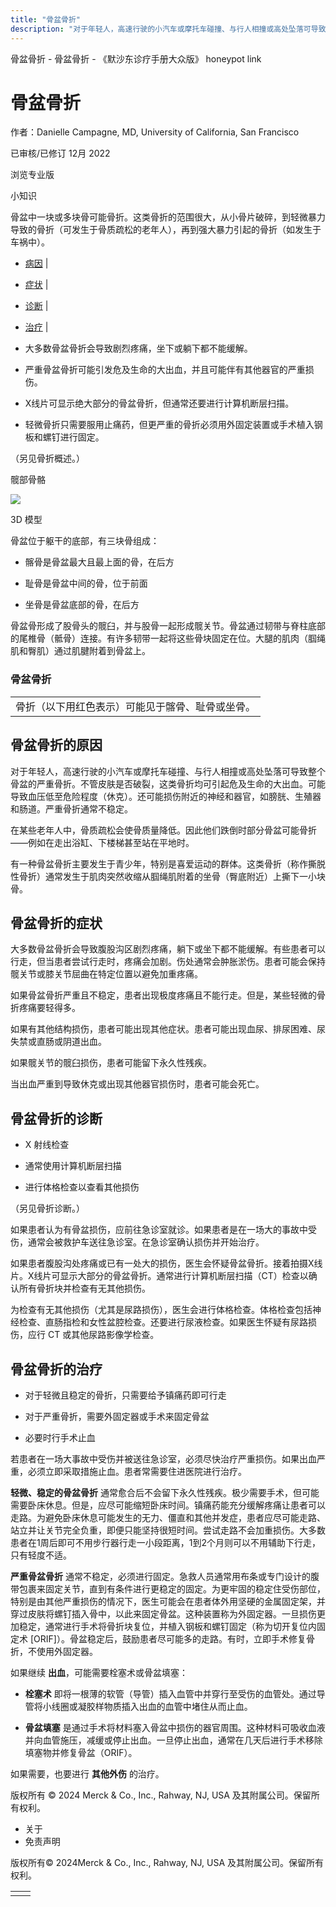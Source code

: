 ```yaml
---
title: "骨盆骨折"
description: "对于年轻人，高速行驶的小汽车或摩托车碰撞、与行人相撞或高处坠落可导致整个骨盆的严重骨折。不管皮肤是否破裂，这类骨折均可引起危及生命的大出血。可能导致血压低至危险程度（休克）。还可能损伤附近的神经和器官，如膀胱、生殖器和肠道。严重骨折通常不稳定。"
---
```


﻿骨盆骨折 \- 骨盆骨折 \- 《默沙东诊疗手册大众版》 honeypot link

# 骨盆骨折

作者：Danielle Campagne, MD, University of California, San Francisco

已审核/已修订 12月 2022

浏览专业版

小知识

骨盆中一块或多块骨可能骨折。这类骨折的范围很大，从小骨片破碎，到轻微暴力导致的骨折（可发生于骨质疏松的老年人），再到强大暴力引起的骨折（如发生于车祸中）。

- [病因](#病因_v13966918_zh) \|
- [症状](#症状_v830129_zh) \|
- [诊断](#诊断_v830133_zh) \|
- [治疗](#治疗_v830136_zh) \|

- 大多数骨盆骨折会导致剧烈疼痛，坐下或躺下都不能缓解。

- 严重骨盆骨折可能引发危及生命的大出血，并且可能伴有其他器官的严重损伤。

- X线片可显示绝大部分的骨盆骨折，但通常还要进行计算机断层扫描。

- 轻微骨折只需要服用止痛药，但更严重的骨折必须用外固定装置或手术植入钢板和螺钉进行固定。


（另见骨折概述。）

髋部骨骼

![](https://edge.sitecorecloud.io/mmanual-ssq1ci05/media/home/images/b/i/o/biodigital-human-snapshot-bones-hip-cv-sized_zh.jpg?thn=0&sc_lang=zh&mw=500)

3D 模型

骨盆位于躯干的底部，有三块骨组成：

- 髂骨是骨盆最大且最上面的骨，在后方

- 耻骨是骨盆中间的骨，位于前面

- 坐骨是骨盆底部的骨，在后方


骨盆骨形成了股骨头的髋臼，并与股骨一起形成髋关节。骨盆通过韧带与脊柱底部的尾椎骨（骶骨）连接。有许多韧带一起将这些骨块固定在位。大腿的肌肉（腘绳肌和臀肌）通过肌腱附着到骨盆上。

### 骨盆骨折

|     |
| --- |
| 骨折（以下用红色表示）可能见于髂骨、耻骨或坐骨。<br> |

## 骨盆骨折的原因

对于年轻人，高速行驶的小汽车或摩托车碰撞、与行人相撞或高处坠落可导致整个骨盆的严重骨折。不管皮肤是否破裂，这类骨折均可引起危及生命的大出血。可能导致血压低至危险程度（休克）。还可能损伤附近的神经和器官，如膀胱、生殖器和肠道。严重骨折通常不稳定。

在某些老年人中，骨质疏松会使骨质量降低。因此他们跌倒时部分骨盆可能骨折——例如在走出浴缸、下楼梯甚至站在平地时。

有一种骨盆骨折主要发生于青少年，特别是喜爱运动的群体。这类骨折（称作撕脱性骨折）通常发生于肌肉突然收缩从腘绳肌附着的坐骨（臀底附近）上撕下一小块骨。

## 骨盆骨折的症状

大多数骨盆骨折会导致腹股沟区剧烈疼痛，躺下或坐下都不能缓解。有些患者可以行走，但当患者尝试行走时，疼痛会加剧。伤处通常会肿胀淤伤。患者可能会保持髋关节或膝关节屈曲在特定位置以避免加重疼痛。

如果骨盆骨折严重且不稳定，患者出现极度疼痛且不能行走。但是，某些轻微的骨折疼痛要轻得多。

如果有其他结构损伤，患者可能出现其他症状。患者可能出现血尿、排尿困难、尿失禁或直肠或阴道出血。

如果髋关节的髋臼损伤，患者可能留下永久性残疾。

当出血严重到导致休克或出现其他器官损伤时，患者可能会死亡。

## 骨盆骨折的诊断

- X 射线检查

- 通常使用计算机断层扫描

- 进行体格检查以查看其他损伤


（另见骨折诊断。）

如果患者认为有骨盆损伤，应前往急诊室就诊。如果患者是在一场大的事故中受伤，通常会被救护车送往急诊室。在急诊室确认损伤并开始治疗。

如果患者腹股沟处疼痛或已有一处大的损伤，医生会怀疑骨盆骨折。接着拍摄X线片。X线片可显示大部分的骨盆骨折。通常进行计算机断层扫描（CT）检查以确认所有骨折块并检查有无其他损伤。

为检查有无其他损伤（尤其是尿路损伤），医生会进行体格检查。体格检查包括神经检查、直肠指检和女性盆腔检查。还要进行尿液检查。如果医生怀疑有尿路损伤，应行 CT 或其他尿路影像学检查。

## 骨盆骨折的治疗

- 对于轻微且稳定的骨折，只需要给予镇痛药即可行走

- 对于严重骨折，需要外固定器或手术来固定骨盆

- 必要时行手术止血


若患者在一场大事故中受伤并被送往急诊室，必须尽快治疗严重损伤。如果出血严重，必须立即采取措施止血。患者常需要住进医院进行治疗。

**轻微、稳定的骨盆骨折** 通常愈合后不会留下永久性残疾。极少需要手术，但可能需要卧床休息。但是，应尽可能缩短卧床时间。镇痛药能充分缓解疼痛让患者可以走路。为避免卧床休息可能发生的无力、僵直和其他并发症，患者应尽可能走路、站立并让关节完全负重，即便只能坚持很短时间。尝试走路不会加重损伤。大多数患者在1周后即可不用步行器行走一小段距离，1到2个月则可以不用辅助下行走，只有轻度不适。

**严重骨盆骨折** 通常不稳定，必须进行固定。急救人员通常用布条或专门设计的腹带包裹来固定关节，直到有条件进行更稳定的固定。为更牢固的稳定住受伤部位，特别是由其他严重损伤的情况下，医生可能会在患者体外用坚硬的金属固定架，并穿过皮肤将螺钉插入骨中，以此来固定骨盆。这种装置称为外固定器。一旦损伤更加稳定，通常进行手术将骨折块复位，并植入钢板和螺钉固定（称为切开复位内固定术 \[ORIF\]）。骨盆稳定后，鼓励患者尽可能多的走路。有时，立即手术修复骨折，不使用外固定器。

如果继续 **出血**，可能需要栓塞术或骨盆填塞：

- **栓塞术** 即将一根薄的软管（导管）插入血管中并穿行至受伤的血管处。通过导管将小线圈或凝胶样物质插入出血的血管中堵住从而止血。

- **骨盆填塞** 是通过手术将材料塞入骨盆中损伤的器官周围。这种材料可吸收血液并向血管施压，减缓或停止出血。一旦停止出血，通常在几天后进行手术移除填塞物并修复骨盆（ORIF）。


如果需要，也要进行 **其他外伤** 的治疗。



版权所有 © 2024
Merck & Co., Inc., Rahway, NJ, USA 及其附属公司。保留所有权利。

- 关于
- 免责声明

版权所有© 2024Merck & Co., Inc., Rahway, NJ, USA 及其附属公司。保留所有权利。

|     |     |
| --- | --- |
|  |  |